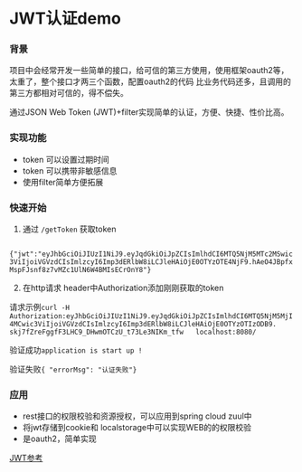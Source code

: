 # JWT认证demo

### 背景 

项目中会经常开发一些简单的接口，给可信的第三方使用，使用框架oauth2等，太重了，整个接口才两三个函数，配置oauth2的代码 比业务代码还多，且调用的第三方都相对可信的，得不偿失。

通过JSON Web Token (JWT)+filter实现简单的认证，方便、快捷、性价比高。

### 实现功能

- token 可以设置过期时间
- token 可以携带非敏感信息
- 使用filter简单方便拓展


### 快速开始

1. 通过 `/getToken` 获取token


` {"jwt":"eyJhbGciOiJIUzI1NiJ9.eyJqdGkiOiJpZCIsImlhdCI6MTQ5NjM5MTc2MSwic3ViIjoiVGVzdCIsImlzcyI6Imp3dERlbW8iLCJleHAiOjE0OTYzOTE4NjF9.hAeO4JBpfxMspFJsnf8z7vMZc1UlN6W4BMIsECrOnY8"}` 

2. 在http请求 header中Authorization添加刚刚获取的token


请求示例`curl -H Authorization:eyJhbGciOiJIUzI1NiJ9.eyJqdGkiOiJpZCIsImlhdCI6MTQ5NjM5MjI4MCwic3ViIjoiVGVzdCIsImlzcyI6Imp3dERlbW8iLCJleHAiOjE0OTYzOTIzODB9. skj7fZreFggfF3LHC9_DHwmOTCzU_t73Le3NIKm_tfw   localhost:8080/` 

验证成功`application is start up !` 

验证失败`{ "errorMsg": "认证失败"}`  

### 应用

- rest接口的权限校验和资源授权，可以应用到spring cloud zuul中
- 将jwt存储到cookie和 localstorage中可以实现WEB的的权限校验
- 是oauth2，简单实现

<a href="http://blog.leapoahead.com/2015/09/06/understanding-jwt/">JWT参考</a>
